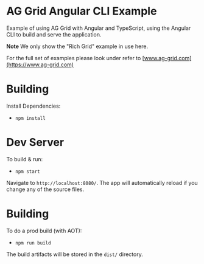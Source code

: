 
AG Grid Angular CLI Example
==================================

Example of using AG Grid with Angular and TypeScript, using the Angular CLI to build and serve the application.

**Note** We only show the "Rich Grid" example in use here. 

For the full set of examples please look under refer to [www.ag-grid.com](https://www.ag-grid.com)

Building
========
 
Install Dependencies:

- `npm install`

Dev Server
=========

To build & run:

- `npm start`

Navigate to `http://localhost:8080/`. The app will automatically reload if you change any of the source files.

Building
========

To do a prod build (with AOT):

- `npm run build`

The build artifacts will be stored in the `dist/` directory.

